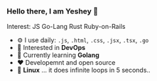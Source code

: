 ### Hello there, I am Yeshey 👋
Interest: JS Go-Lang Rust Ruby-on-Rails<br>

- ⚙️ I use daily: `.js`, `.html`, `.css`, `.jsx`, `.tsx`, `.go`
-   :monocle_face: Interested in **DevOps**
-   :seedling: Currently learning **Golang**
-   :heart: Developemnt and open source
-   :penguin: **Linux** ... it does infinite loops in 5 seconds..
